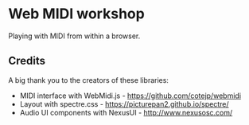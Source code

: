 # Web MIDI workshop

Playing with MIDI from within a browser.

## Credits

A big thank you to the creators of these libraries:

- MIDI interface with WebMidi.js - https://github.com/cotejp/webmidi
- Layout with spectre.css - https://picturepan2.github.io/spectre/
- Audio UI components with NexusUI - http://www.nexusosc.com/ 
